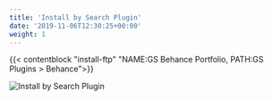 ```yaml
---
title: 'Install by Search Plugin'
date: '2019-11-06T12:30:25+00:00'
weight: 1
---
```


{{< contentblock "install-ftp" "NAME:GS Behance Portfolio, PATH:GS Plugins &gt; Behance">}}

![Install by Search Plugin](http://behance.gsplugins.com/wp-content/uploads/2015/11/Install_by_Search_Plugin_gsbeh.png)